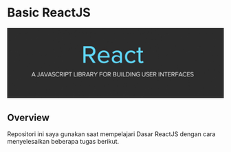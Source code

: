 # Basic ReactJS 
![Header](./assets/reactjs-banner.png)

## Overview
Repositori ini saya gunakan saat mempelajari Dasar ReactJS dengan cara menyelesaikan beberapa tugas berikut.
